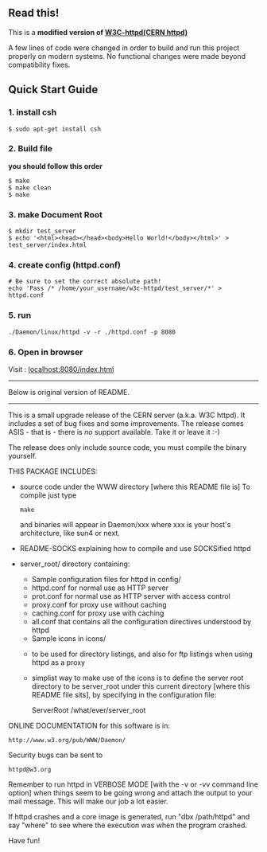 ## Read this!

This is a **modified version of [W3C-httpd(CERN httpd)](https://www.w3.org/Daemon/)**

A few lines of code were changed in order to build and run this project properly on modern systems.
No functional changes were made beyond compatibility fixes.

## Quick Start Guide

### 1. install csh
```
$ sudo apt-get install csh
```

### 2. Build file
**you should follow this order**
```
$ make
$ make clean
$ make
```

### 3. make **Document Root**
```
$ mkdir test_server
$ echo '<html><head></head><body>Hello World!</body></html>' > test_server/index.html
```


### 4. create config (httpd.conf)
```
# Be sure to set the correct absolute path!
echo 'Pass /* /home/your_username/w3c-httpd/test_server/*' > httpd.conf
```

### 5. run
```
./Daemon/linux/httpd -v -r ./httpd.conf -p 8080
```

### 6. Open in browser
Visit : [localhost:8080/index.html](http://localhost:8080/index.html)



---

Below is original version of README.

---

This is a small upgrade release of the CERN server (a.k.a. W3C
httpd). It includes a set of bug fixes and some improvements. The
release comes ASIS - that is - there is _no_ support available. Take
it or leave it :-)

The release does only include source code, you must compile the binary
yourself.

THIS PACKAGE INCLUDES:
  * source code under the WWW directory [where this README file is]
    To compile just type

		make

    and binaries will appear in Daemon/xxx where xxx is your host's
    architecture, like sun4 or next.

  * README-SOCKS explaining how to compile and use SOCKSified httpd
  * server_root/ directory containing:
     * Sample configuration files for httpd in config/
	- httpd.conf for normal use as HTTP server
	- prot.conf for normal use as HTTP server with access control
	- proxy.conf for proxy use without caching
	- caching.conf for proxy use with caching
	- all.conf that contains all the configuration directives
	  understood by httpd

     * Sample icons in icons/
	- to be used for directory listings, and also for ftp listings
	  when using httpd as a proxy
	- simplist way to make use of the icons is to define the
	  server root directory to be server_root under this current
	  directory [where this README file sits], by specifying in
	  the configuration file:

		ServerRoot  /what/ever/server_root


ONLINE DOCUMENTATION for this software is in:

	http://www.w3.org/pub/WWW/Daemon/

Security bugs can be sent to

	httpd@w3.org

Remember to run httpd in VERBOSE MODE [with the -v or -vv command line
option] when things seem to be going wrong and attach the output to
your mail message.  This will make our job a lot easier.

If httpd crashes and a core image is generated, run "dbx /path/httpd"
and say "where" to see where the execution was when the program
crashed.

Have fun!
